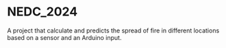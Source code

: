 # NEDC_2024
A project that calculate and predicts the spread of fire in different locations based on a sensor and an Arduino input. 
